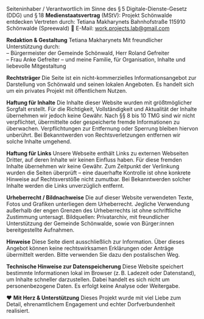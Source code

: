 
Seiteninhaber / Verantwortlich im Sinne des § 5 Digitale-Dienste-Gesetz (DDG) und § 18 **Medienstaatsvertrag** (MStV):
Projekt Schönwalde entdecken
Vertreten durch: Tetiana Makharynets
Bahnhofstraße 115910 Schönwalde (Spreewald)
📧 E-Mail: work.projects.lab@gmail.com

**Redaktion & Gestaltung**
Tetiana Makharynets Mit freundlicher Unterstützung durch:  
– Bürgermeister der Gemeinde Schönwald, Herr Roland Gefreiter   
– Frau Anke Gefreiter 
– und meine Familie, für Organisation, Inhalte und liebevolle Mitgestaltung

**Rechtsträger**
Die Seite ist ein nicht-kommerzielles Informationsangebot zur Darstellung von Schönwald und seinen lokalen Angeboten. Es handelt sich um ein privates Projekt mit öffentlichem Nutzen.

**Haftung für Inhalte**
Die Inhalte dieser Website wurden mit größtmöglicher Sorgfalt erstellt. Für die Richtigkeit, Vollständigkeit und Aktualität der Inhalte übernehmen wir jedoch keine Gewähr.
 Nach §§ 8 bis 10 TMG sind wir nicht verpflichtet, übermittelte oder gespeicherte fremde Informationen zu überwachen. Verpflichtungen zur Entfernung oder Sperrung bleiben hiervon unberührt. Bei Bekanntwerden von Rechtsverletzungen entfernen wir solche Inhalte umgehend.

**Haftung für Links**
Unsere Webseite enthält Links zu externen Webseiten Dritter, auf deren Inhalte wir keinen Einfluss haben. Für diese fremden Inhalte übernehmen wir keine Gewähr.
 Zum Zeitpunkt der Verlinkung wurden die Seiten überprüft – eine dauerhafte Kontrolle ist ohne konkrete Hinweise auf Rechtsverstöße nicht zumutbar. Bei Bekanntwerden solcher Inhalte werden die Links unverzüglich entfernt.

**Urheberrecht / Bildnachweise**
Die auf dieser Website verwendeten Texte, Fotos und Grafiken unterliegen dem Urheberrecht. Jegliche Verwendung außerhalb der engen Grenzen des Urheberrechts ist ohne schriftliche Zustimmung untersagt. Bildquellen: Privatarchiv, mit freundlicher Unterstützung der Gemeinde Schönwalde, sowie von Bürger:innen bereitgestellte Aufnahmen.

**Hinweise**
Diese Seite dient ausschließlich zur Information. Über dieses Angebot können keine rechtswirksamen Erklärungen oder Anträge übermittelt werden. Bitte verwenden Sie dazu den postalischen Weg.
  
**Technische Hinweise zur Datenspeicherung**
Diese Website speichert bestimmte Informationen lokal im Browser (z. B. Ladezeit oder Datenstand), um Inhalte schneller darzustellen. Dabei handelt es sich nicht um personenbezogene Daten. Es erfolgt keine Analyse oder Weitergabe.
  
❤️ **Mit Herz & Unterstützung**
Dieses Projekt wurde mit viel Liebe zum Detail, ehrenamtlichem Engagement und echter Dorfverbundenheit realisiert.